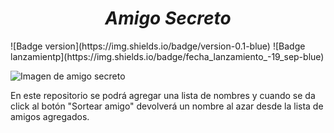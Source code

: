 
<h1 align="center"><em>Amigo Secreto</em></h1>
![Badge version](https://img.shields.io/badge/version-0.1-blue)
![Badge lanzamientp](https://img.shields.io/badge/fecha_lanzamiento_-19_sep-blue)

![Imagen de amigo secreto](https://github.com/user-attachments/assets/0200afcc-2ff2-4e8d-b7b3-b9735b7b1965)

En este repositorio se podrá agregar una lista de nombres y cuando se da click al botón "Sortear amigo" devolverá un nombre al azar desde la lista de amigos agregados.
